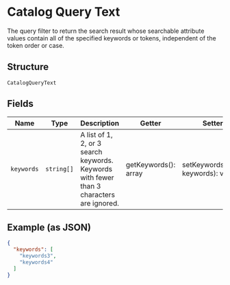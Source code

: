 
# Catalog Query Text

The query filter to return the search result whose searchable attribute values contain all of the specified keywords or tokens, independent of the token order or case.

## Structure

`CatalogQueryText`

## Fields

| Name | Type | Description | Getter | Setter |
|  --- | --- | --- | --- | --- |
| `keywords` | `string[]` | A list of 1, 2, or 3 search keywords. Keywords with fewer than 3 characters are ignored. | getKeywords(): array | setKeywords(array keywords): void |

## Example (as JSON)

```json
{
  "keywords": [
    "keywords3",
    "keywords4"
  ]
}
```

